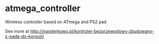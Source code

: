 # atmega_controller
Wireless controller based on ATmega and PS2 pad

See more at http://majsterkowo.pl/kontroler-bezprzewodowy-zbudowany-z-pada-do-konsoli/

